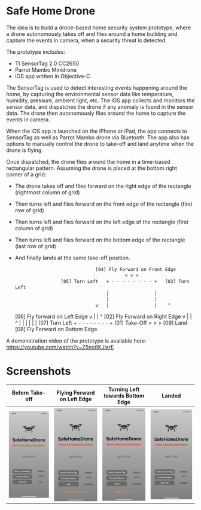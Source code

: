 # Safe Home Drone

The idea is to build a drone-based home security system prototype, where a drone autonomously takes off and flies around a home building and capture the events in camera, when a security threat is detected.

The prototype includes:

* TI SensorTag 2.0 CC2650
* Parrot Mambo Minidrone
* iOS app written in Objective-C

The SensorTag is used to detect interesting events happening around the home, by capturing the environmental sensor data like temperature, humidity, pressure, ambient light, etc. The iOS app collects and monitors the sensor data, and dispatches the drone if any anomaly is found in the sensor data. The drone then autonomously flies around the home to capture the events in camera.

When the iOS app is launched on the iPhone or iPad, the app connects to SensorTag as well as Parrot Mambo drone via Bluetooth. The app also has options to manually control the drone to take-off and land anytime when the drone is flying.

Once dispatched, the drone flies around the home in a time-based rectangular pattern. Assuming the drone is placed at the bottom right corner of a grid:

- The drone takes off and flies forward on the right edge of the rectangle (rightmost column of grid)
- Then turns left and flies forward on the front edge of the rectangle (first row of grid)
- Then turns left and flies forward on the left edge of the rectangle (first column of grid)
- Then turns left and flies forward on the bottom edge of the rectangle (last row of grid)
- And finally lands at the same take-off position.


                                    [04] Fly Forward on Front Edge
                                               < < <
                       [05] Turn Left   + - - - - - - - - +   [03] Turn Left
                                        |                 |
                                        |                 |
                                    v   |                 |    ^
     [06] Fly forward on Left Edge  v   |                 |    ^  [02] Fly Forward on Right Edge
                                    v   |                 |    ^
                                        |                 |
                                        |                 |
                                        |                 |
                       [07] Turn Left   + - - - - - - - - +   [01] Take-Off
                                               > > >          [09] Land
                                    [08] Fly Forward on Bottom Edge


A demonstration video of the prototype is available here: https://youtube.com/watch?v=Z5no8KJlarE

# Screenshots

Before Take-off | Flying Forward on Left Edge | Turning Left towards Bottom Edge | Landed
--- | --- | --- | ---
![Before Take-off](/Screenshots/1-Init.PNG) | ![Flying Forward on Left Edge](/Screenshots/2-Hovering-Left-Forward.PNG) | ![Turning Left towards Bottom Edge](/Screenshots/3-Hovering-Left-Turn.PNG) | ![Landed](/Screenshots/4-Landed.PNG)
